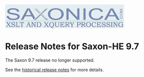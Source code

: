 <img src="https://github.com/Saxonica/Saxon-HE/blob/main/img/logo.gif"
      alt="The Saxonica logo"
      width="384px"
      />

# Release Notes for Saxon-HE 9.7

The Saxon 9.7 release no longer supported.

See the [historical release notes](readme97.txt) for more details.

